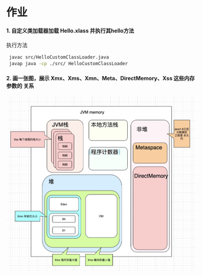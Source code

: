 作业
===

#### 1. 自定义类加载器加载 Hello.xlass 并执行其hello方法

  执行方法
```bash
 javac src/HelloCustomClassLoader.java
 javap java -cp ./src/ HelloCustomClassLoader
```

#### 2. 画一张图，展示 Xmx、Xms、Xmn、Meta、DirectMemory、Xss 这些内存参数的 关系
 

![JVM Memory](https://raw.githubusercontent.com/xhwSkhizein/JAVA-000/main/Week_01/static/jvm_memory.png)